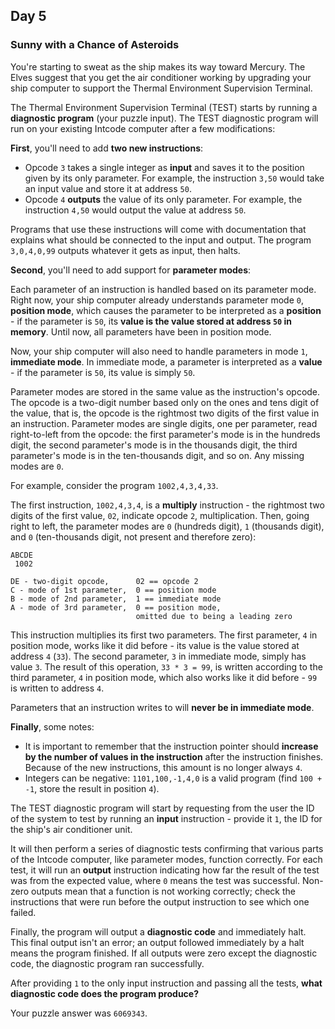 ##  Day 5

### Sunny with a Chance of Asteroids

You're starting to sweat as the ship makes its way toward Mercury. The Elves suggest that you get 
the air conditioner working by upgrading your ship computer to support the Thermal Environment 
Supervision Terminal.

The Thermal Environment Supervision Terminal (TEST) starts by running a **diagnostic program** 
(your puzzle input). The TEST diagnostic program will run on your existing Intcode computer after a 
few modifications:

**First**, you'll need to add **two new instructions**:

- Opcode `3` takes a single integer as **input** and saves it to the position given by its only parameter. For example, the instruction `3,50` would take an input value and store it at address `50`.
- Opcode `4` **outputs** the value of its only parameter. For example, the instruction `4,50` would output the value at address `50`.

Programs that use these instructions will come with documentation that explains what should be 
connected to the input and output. The program `3,0,4,0,99` outputs whatever it gets as input, 
then halts.

**Second**, you'll need to add support for **parameter modes**:

Each parameter of an instruction is handled based on its parameter mode. Right now, your ship 
computer already understands parameter mode `0`, **position mode**, which causes the parameter to 
be interpreted as a **position** - if the parameter is `50`, its **value is the value stored at address `50` in 
memory**. Until now, all parameters have been in position mode.

Now, your ship computer will also need to handle parameters in mode `1`, **immediate mode**. In 
immediate mode, a parameter is interpreted as a **value** - if the parameter is `50`, its value is simply `50`.

Parameter modes are stored in the same value as the instruction's opcode. The opcode is a two-digit 
number based only on the ones and tens digit of the value, that is, the opcode is the rightmost two 
digits of the first value in an instruction. Parameter modes are single digits, one per parameter, read 
right-to-left from the opcode: the first parameter's mode is in the hundreds digit, the second 
parameter's mode is in the thousands digit, the third parameter's mode is in the ten-thousands digit, 
and so on. Any missing modes are `0`.

For example, consider the program `1002,4,3,4,33`.

The first instruction, `1002,4,3,4`, is a **multiply** instruction - the rightmost two digits of the first 
value, `02`, indicate opcode `2`, multiplication. Then, going right to left, the parameter modes are `0` 
(hundreds digit), `1` (thousands digit), and `0` (ten-thousands digit, not present and therefore zero):

```
ABCDE
 1002

DE - two-digit opcode,      02 == opcode 2
C - mode of 1st parameter,  0 == position mode
B - mode of 2nd parameter,  1 == immediate mode
A - mode of 3rd parameter,  0 == position mode,
                            omitted due to being a leading zero
```

This instruction multiplies its first two parameters. The first parameter, `4` in position mode, works 
like it did before - its value is the value stored at address `4` (`33`). The second parameter, `3` in 
immediate mode, simply has value `3`. The result of this operation, `33 * 3 = 99`, is written according 
to the third parameter, `4` in position mode, which also works like it did before - `99` is written to 
address `4`.

Parameters that an instruction writes to will **never be in immediate mode**.

**Finally**, some notes:

- It is important to remember that the instruction pointer should **increase by the number of values in the instruction** after the instruction finishes. Because of the new instructions, this amount is no longer always `4`.
- Integers can be negative: `1101,100,-1,4,0` is a valid program (find `100 + -1`, store the result in position `4`).

The TEST diagnostic program will start by requesting from the user the ID of the system to test by 
running an **input** instruction - provide it `1`, the ID for the ship's air conditioner unit.

It will then perform a series of diagnostic tests confirming that various parts of the Intcode computer, 
like parameter modes, function correctly. For each test, it will run an **output** instruction indicating how 
far the result of the test was from the expected value, where `0` means the test was successful. 
Non-zero outputs mean that a function is not working correctly; check the instructions that were run 
before the output instruction to see which one failed.

Finally, the program will output a **diagnostic code** and immediately halt. This final output isn't an 
error; an output followed immediately by a halt means the program finished. If all outputs were zero 
except the diagnostic code, the diagnostic program ran successfully.

After providing `1` to the only input instruction and passing all the tests, **what diagnostic code does 
the program produce?**

Your puzzle answer was `6069343`.
